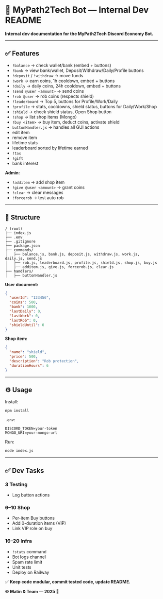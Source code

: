# 📌 MyPath2Tech Bot — Internal Dev README

**Internal dev documentation for the MyPath2Tech Discord Economy Bot.**

---

## ✅ Features

* `!balance` → check wallet/bank (embed + buttons)
* `!bank` → view bank/wallet, Deposit/Withdraw/Daily/Profile buttons
* `!deposit` / `!withdraw` → move funds
* `!work` → earn coins, 1h cooldown, embed + buttons
* `!daily` → daily coins, 24h cooldown, embed + buttons
* `!send @user <amount>` → send coins
* `!rob @user` → rob coins (respects shield)
* `!leaderboard` → Top 5, buttons for Profile/Work/Daily
* `!profile` → stats, cooldowns, shield status, buttons for Daily/Work/Shop
* `!shield` → check shield status, Open Shop button
* `!shop` → list shop items (Mongo)
* `!buy <item>` → buy item, deduct coins, activate shield
* `buttonHandler.js` → handles all GUI actions
* edit item
* remove item
* lifetime stats
* leaderboard sorted by lifetime earned
* `!tax`
* `!gift`
* bank interest

**Admin:**

* `!additem` → add shop item
* `!give @user <amount>` → grant coins
* `!clear` → clear messages
* `!forcerob` → test auto rob

---

## 📁 Structure

```
/ (root)
├── index.js
├── .env
├── .gitignore
├── package.json
├── commands/
│   ├── balance.js, bank.js, deposit.js, withdraw.js, work.js, daily.js, send.js
│   ├── rob.js, leaderboard.js, profile.js, shield.js, shop.js, buy.js
│   ├── additem.js, give.js, forcerob.js, clear.js
├── handlers/
│   ├── buttonHandler.js
```

**User document:**

```json
{
  "userId": "123456",
  "coins": 500,
  "bank": 1000,
  "lastDaily": 0,
  "lastWork": 0,
  "lastRob": 0,
  "shieldUntil": 0
}
```

**Shop item:**

```json
{
  "name": "shield",
  "price": 500,
  "description": "Rob protection",
  "durationHours": 6
}
```

---

## ⚙️ Usage

Install:

```bash
npm install
```

`.env`:

```env
DISCORD_TOKEN=your-token
MONGO_URI=your-mongo-url
```

Run:

```bash
node index.js
```

---

## ✅ Dev Tasks

### 3 Testing
* Log button actions
### 6–10 Shop

* Per-item Buy buttons
* Add 0-duration items (VIP)
* Link VIP role on buy

### 16–20 Infra

* `!stats` command
* Bot logs channel
* Spam rate limit
* Unit tests
* Deploy on Railway

✅ **Keep code modular, commit tested code, update README.**

**© Matin & Team — 2025 🚀**
